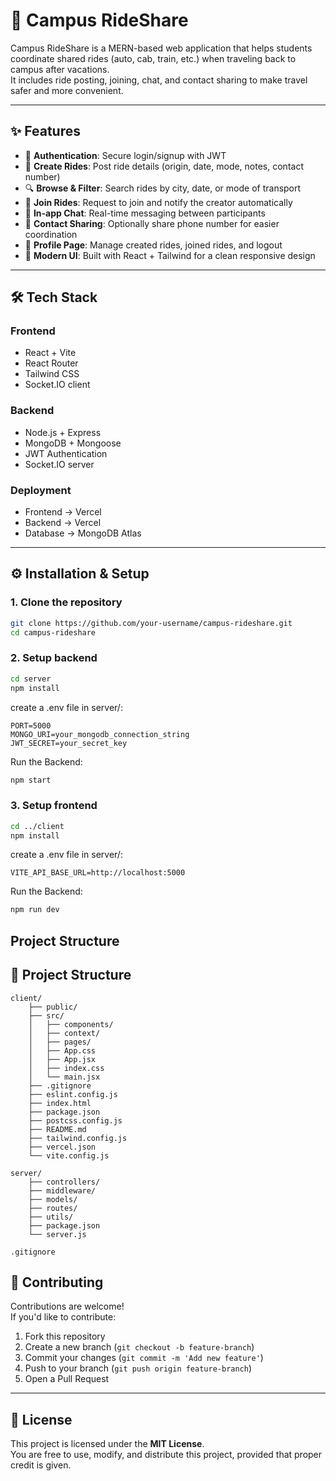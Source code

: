 # 🚗 Campus RideShare

Campus RideShare is a MERN-based web application that helps students coordinate shared rides (auto, cab, train, etc.) when traveling back to campus after vacations.  
It includes ride posting, joining, chat, and contact sharing to make travel safer and more convenient.

---

## ✨ Features

- 🔑 **Authentication**: Secure login/signup with JWT  
- 📝 **Create Rides**: Post ride details (origin, date, mode, notes, contact number)  
- 🔍 **Browse & Filter**: Search rides by city, date, or mode of transport  
- 🤝 **Join Rides**: Request to join and notify the creator automatically  
- 💬 **In-app Chat**: Real-time messaging between participants  
- 📱 **Contact Sharing**: Optionally share phone number for easier coordination  
- 👤 **Profile Page**: Manage created rides, joined rides, and logout  
- 🎨 **Modern UI**: Built with React + Tailwind for a clean responsive design  

---

## 🛠️ Tech Stack

### **Frontend**
- React + Vite  
- React Router  
- Tailwind CSS  
- Socket.IO client  

### **Backend**
- Node.js + Express  
- MongoDB + Mongoose  
- JWT Authentication  
- Socket.IO server  

### **Deployment**
- Frontend → Vercel  
- Backend → Vercel  
- Database → MongoDB Atlas  

---

## ⚙️ Installation & Setup

### 1. Clone the repository
``` bash
git clone https://github.com/your-username/campus-rideshare.git
cd campus-rideshare
```

### 2. Setup backend
``` bash
cd server
npm install
```
create a .env file in server/:
``` env
PORT=5000
MONGO_URI=your_mongodb_connection_string
JWT_SECRET=your_secret_key
```
Run the Backend:
``` bash
npm start
```

### 3. Setup frontend
``` bash
cd ../client
npm install
```
create a .env file in server/:
``` env
VITE_API_BASE_URL=http://localhost:5000

```
Run the Backend:
``` bash
npm run dev
```
## Project Structure
## 📂 Project Structure

```plaintext
client/
    ├── public/
    ├── src/
    │   ├── components/
    │   ├── context/
    │   ├── pages/
    │   ├── App.css
    │   ├── App.jsx
    │   ├── index.css
    │   └── main.jsx
    ├── .gitignore
    ├── eslint.config.js
    ├── index.html
    ├── package.json
    ├── postcss.config.js
    ├── README.md
    ├── tailwind.config.js
    ├── vercel.json
    └── vite.config.js

server/
    ├── controllers/
    ├── middleware/
    ├── models/
    ├── routes/
    ├── utils/
    ├── package.json
    └── server.js

.gitignore
```
## 🤝 Contributing

Contributions are welcome!  
If you'd like to contribute:  
1. Fork this repository  
2. Create a new branch (`git checkout -b feature-branch`)  
3. Commit your changes (`git commit -m 'Add new feature'`)  
4. Push to your branch (`git push origin feature-branch`)  
5. Open a Pull Request  

---

## 📜 License

This project is licensed under the **MIT License**.  
You are free to use, modify, and distribute this project, provided that proper credit is given. 
